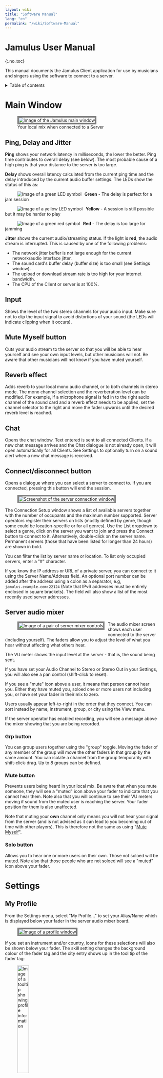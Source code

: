 ```yaml
---
layout: wiki
title: "Software Manual"
lang: "en"
permalink: "/wiki/Software-Manual"
---
```

# Jamulus User Manual
 {:.no_toc}

This manual documents the Jamulus Client application for use by musicians and singers using the software to connect to a server.

<details markdown="1">

<summary>Table of contents</summary>

* TOC
 {:toc}

</details> 

# Main Window


<figure>
	<img src="{% include img/en-screenshots/main-screen-medium.inc %}" style="border: 5px solid grey;" loading="lazy" alt="Image of the Jamulus main window">
	<figcaption>Your local mix when connected to a Server</figcaption>
</figure>

## Ping, Delay and Jitter

**Ping** shows your network latency in milliseconds, the lower the better. Ping time contributes to overall delay (see below). The most probable cause of a high ping is that your distance to the server is too large.   

**Delay** shows overall latency calculated from the current ping time and the delay introduced by the current audio buffer settings. The LEDs show the status of this as:

<figure><img src="{% include img/en-screenshots/led-green.inc %}" style="float:left; margin-right:10px;" loading="lazy" alt="Image of a green LED symbol"></figure>

**Green** - The delay is perfect for a jam session

<figure><img src="{% include img/en-screenshots/led-yellow.inc %}" style="float:left; margin-right:10px;" loading="lazy" alt="Image of a yellow LED symbol"></figure>

**Yellow** - A session is still possible but it may be harder to play

<figure><img src="{% include img/en-screenshots/led-red.inc %}" style="float:left; margin-right:10px; clear: both;" loading="lazy" alt="Image of a green red symbol"></figure>

**Red** - The delay is too large for jamming

**Jitter** shows the current audio/streaming status. If the light is **red**, the audio stream is interrupted. This is caused by one of the following problems:

- The network jitter buffer is not large enough for the current network/audio interface jitter.
- The sound card's buffer delay (buffer size) is too small (see Settings window).
- The upload or download stream rate is too high for your internet bandwidth.
- The CPU of the Client or server is at 100%.

## Input

Shows the level of the two stereo channels for your audio input.
Make sure not to clip the input signal to avoid distortions of your sound (the LEDs will indicate clipping when it occurs).

## Mute Myself button

Cuts your audio stream to the server so that you will be able to hear yourself and see your own input levels, but other musicians will not. Be aware that other musicians will not know if you have muted yourself.

## Reverb effect

Adds reverb to your local mono audio channel, or to both channels in stereo mode.
The mono channel selection and the reverberation level can be modified. For example, if a microphone signal is fed
in to the right audio channel of the sound card and a reverb effect needs to be applied, set the channel selector
to the right and move the fader upwards until the desired reverb level is reached.

## Chat

Opens the chat window. Text entered is sent to
all connected Clients. If a new chat message arrives and the Chat dialogue is not already open, it will
open automatically for all Clients. See Settings to optionally turn on a sound alert when a new chat message is received. 

## Connect/disconnect button

Opens a dialogue where you can select a server to connect to. If you are connected,
pressing this button will end the session.

<figure><img src="{% include img/en-screenshots/connection-setup-window.inc %}" style="border: 5px solid grey;" loading="lazy" alt="Screenshot of the server connection window"></figure>

The Connection Setup window shows a list of available servers together with the number of occupants and the maximum number supported. Server operators register their servers on lists (mostly defined by genre, though some could be location-specific or for all genres). Use the List dropdown to select a genre, click on the server you want to join and press the Connect button to connect to it. Alternatively, double-click on the server name. Permanent servers (those that have been listed for longer than 24 hours) are shown in bold.

You can filter the list by server name or location. To list only occupied servers, enter a "#" character.

If you know the IP address or URL of a private server, you can connect to it using the Server Name/Address
field. An optional port number can be added after the address using a colon as a separator, e.g,
`jamulus.example.com:22124` (Note that IPv6 addresses must be entirely enclosed in square brackets). The field will also show a list of the most recently used server addresses.

## Server audio mixer

<figure><img src="{% include img/en-screenshots/mixer-channels.inc %}" style="float:left; margin-right:10px; margin-bottom:20px; border: 5px solid grey;" loading="lazy" alt="Image of a pair of server mixer controls"></figure>

The audio mixer screen shows each user connected to the server (including yourself).
The faders allow you to adjust the level of what you hear without affecting what others hear.

The VU meter shows the input level at the server - that is, the sound being sent.

If you have set your Audio Channel to Stereo or Stereo Out in your Settings, you will also see a pan control (shift-click to reset).

If you see a "mute" icon above a user, it means that person cannot hear you. Either they have muted you, soloed one or more users not including you, or have set your fader in their mix to zero.

Users usually appear left-to-right in the order that they connect. You can sort instead by name, instrument, group, or city using the View menu.

If the server operator has enabled recording, you will see a message above the mixer showing that you are being recorded.

### Grp button

You can group users together using the "group" toggle. Moving the fader of any member of the group will move the other faders in that group by the same amount. You can isolate a channel from the group temporarily with shift-click-drag. Up to 8 groups can be defined.

### Mute button

Prevents users being heard in your local mix. Be aware that when you mute someone, they will see a "muted" icon above your fader to indicate that you cannot hear them. Note also that you will continue to see their VU meters moving if sound from the muted user is reaching the server. Your fader position for them is also unaffected. 

Note that muting your **own** channel only means you will not hear your signal from the server (and is not advised as it can lead to you becoming out of time with other players). This is therefore not the same as using "[Mute Myself](#mute-myself-button)".

### Solo button

Allows you to hear one or more users on their own. Those not soloed will be muted. Note also that those people who are not soloed will see a "muted" icon above your fader.

# Settings

## My Profile

From the Settings menu, select "My Profile..." to set your Alias/Name
which is displayed below your fader in the server audio mixer board.

<figure><img src="{% include img/en-screenshots/settings-profile.inc %}" style="border: 5px solid grey;" loading="lazy" alt="Image of a profile window"></figure>

If you set an instrument and/or country, icons for these selections will also be shown below your fader. The skill setting changes the background colour of the fader tag and the city entry shows up in the tool tip of the fader tag:

<figure><img src="{% include img/en-screenshots/profile-tooltip.inc %}" style="width:30%;" loading="lazy" alt="Image of a tooltip showing profile information"></figure>

### Skin

This applies a skin to the main window, some of which are designed to accommodate larger ensembles.

### Meter style

This changes the visual style of the audio meters, independently of the chosen skin. 

### Mixer rows

This sets the number of rows displayed in the server audio mixer, for use with larger ensembles.

### Audio Alerts

This turns on a sound alert for when someone joins a Server, or when receiving a new chat message.

## Audio/Network Setup

<figure><img src="{% include img/en-screenshots/settings-network.inc %}" style="border: 5px solid grey;" loading="lazy" alt="Image of audio/network settings window"></figure>

### Device

Under the Windows operating system the ASIO driver (sound card) can be selected using Jamulus. If the selected ASIO
driver is not valid an error message is shown and the previous valid driver is selected. Under macOS the input and output hardware can be selected.

### Input/output channel mapping

<figure><img src="{% include img/en-screenshots/channel-mapping.inc %}" style="float:left; margin-right:10px; margin-bottom:20px;" loading="lazy" alt="Image of Input and output channel mapping"></figure>

If the selected sound card device offers more than one input or output channel, the _Input Channel Mapping
and Output Channel Mapping_ settings are visible. For each Jamulus input/output channel (left and right channel)
a different actual sound card channel can be selected.

### Audio channels

Selects the number of audio channels to be used for communication between Client and server. 

**Note**: It is better to run separate Client instances per voice/instrument, where each Client has its own ini file, rather than using this built-in mono pair to stereo mixer.

There are three modes available:

**Mono** and **Stereo** modes use one and two audio channels respectively.

**Mono-in/Stereo-out**: The audio signal sent to the server is mono but the return signal is stereo. This is useful if the sound card has the instrument on one input channel and the microphone on the other. In that case
the two input signals can be mixed to one mono channel but the server mix is heard in stereo.

Enabling stereo mode will increase your stream's data rate. Make sure your upload rate does
not exceed the available upload speed of your internet connection.

In stereo streaming mode, no audio channel selection for the reverb effect will be available on
the main window since the effect is applied to both channels in this case.

### Audio quality

The higher the audio quality, the higher your audio stream's data rate. Make sure your upload rate does not exceed the available upload speed of your internet connection.

### Buffer Delay

The buffer delay setting is a fundamental setting of the Jamulus software. This setting has an influence on many
connection properties. Three buffer sizes are supported:

- **64 samples** Provides the lowest latency but does not work with all sound cards.
- **128 samples** The preferred setting. Should work for most available sound cards.
- **256 samples** Should only be used on very slow computers, or with a slow internet connection.

Some sound card drivers do not allow the buffer delay to be changed from within the Jamulus software.
In this case the buffer delay setting is disabled and has to be changed using the sound card driver. On Windows, press the ASIO Setup button to open the driver settings panel.

On Linux, use the JACK configuration tool to change the buffer size.

The actual buffer delay has an influence on the connection status, the current upload rate and the overall delay.
The lower the buffer size, the higher the probability of a red light in the status indicator (dropouts) and the
higher the upload rate and the lower the overall delay.

The buffer setting is therefore a trade-off between audio quality and overall delay.

### Jitter Buffer

The jitter buffer compensates for network and sound card timing jitters. The size of the buffer
influences the quality of the audio stream (how many dropouts occur) and the overall delay
(the longer the buffer, the higher the delay).

You can set the jitter buffer size manually for your local Client and the remote server. For the local jitter
buffer, dropouts in the audio stream are indicated by the light below the jitter buffer size faders.
If the light turns to red, a buffer overrun/underrun has taken place and the audio stream is interrupted.

The jitter buffer setting is therefore a trade-off between audio quality and overall delay.

If the Auto setting is enabled, the jitter buffers
of your local Client and the remote server are set automatically based on measurements of the network and sound card
timing jitter. If the Auto check is enabled, the jitter buffer size faders are disabled (they cannot be moved with the mouse).

### Small Network Buffers

Allows support for very small network audio packets. These are only used if the sound card buffer delay is smaller than 128 samples. The smaller the network buffers, the lower the audio latency. But at the same time the network load increases and the probability of audio dropouts
also increases (particuarly if your network connection has any significant jitter). Try enabling this option if you are suffering from high latency or bad audio quality. However, keeping it disabled will normally mean better audio quality.

### Audio Stream Rate

Depends on the current audio packet size and compression setting. Make sure that the upstream
rate is not higher than your available internet upload speed (check this with a service such as [librespeed.org](https://librespeed.org/)).

## Advanced Setup

<figure><img src="{% include img/en-screenshots/settings-advanced.inc %}" style="border: 5px solid grey;" loading="lazy" alt="Image of advanced settings window"></figure>

### Custom Directories

If you need to add Directory addresses other than the built-in ones, you can do so here.

### New Client Level

This setting defines the fader level of a newly connected Client in percent. If a new user connects
to the current server, they will get the specified initial fader level if no other fader level from a previous connection of
that user was already stored. You can set all users in an occupied server to this level using Edit > "Set All Faders to New Client Level".

### Input Boost

Increases the gain from your device. Use this if your device delivers a gain that is too quiet for Jamulus.

### Feedback Protection

Attempts to detect audio feedback loops or loud noise in the first three seconds after you connected to a server. Once detected, this feature will show a message and activate the "Mute Myself" button to mute you in your own mix. 

### Input Balance

Controls the relative levels of the left and right local audio channels. For a mono signal
it acts as a pan between the two channels. For example, if a microphone is connected to the right input channel and
an instrument is connected to the left input channel which is much louder than the microphone, move the audio fader to increase the relative volume of the mic.

# Menu commands

### File > Load/Save Mixer Channels Setup
 
You can save and restore the mix you have for your band rehearsals (fader, mute, pan, solo etc.) and load these any time (even while you are playing). Loading can also be done by drag/drop to the mixer window.

### Edit > Auto-Adjust All Faders 

Applies a one-off fader setting to each channel depending on its volume. Useful for large ensembles to get a reasonable overall mix, although individual adjustments might still be necessary. Best applied during a warm-up or a uniform part of the music piece.

# Backing up Jamulus

{% include_relative Include-Backing-Up.md %}
* You can save and load different mixer settings using [Load/Save Mixer Channels Setup](Software-Manual#file--loadsave-mixer-channels-setup) and store those files wherever you want.

**Note for macOS users:** As of Jamulus 3.8.1, we have a signed installer. This will store the settings in 
```shell
$HOME/Library/Containers/io.jamulus.Jamulus/Data/.config/Jamulus/
```

# Command Line Options

Most common functions in Jamulus can be set using the GUI, but these and others can also be set using options given in a terminal window. Exactly how you do this will depend on your operating system.

For example on Windows, to use a specific settings file, right-click on the Jamulus shortcut and choose "Properties" > Target. Add the necessary arguments to Jamulus.exe:

```shell
 "C:\Program Files\Jamulus\Jamulus.exe" --inifile "C:\path\to\myinifile.ini"
```

For macOS, start a Terminal window and run Jamulus with the desired options like this:

```shell
 /Applications/Jamulus.app/Contents/MacOS/Jamulus --inifile "/path/to/myinifile.ini"
```

{% include_relative Include-Client-Commands.md %}

{% include_relative Include-Shared-Commands.md %}

# Controlling the Client via API

In addition to the CLI, Jamulus can be controlled using an API. This is beneficial for advanced use cases - for example, where there is no GUI, or another application needs to interact with Jamulus. Please note that the API is still experimental. Information on the [JSON-RPC API can be found in the main repository](https://github.com/jamulussoftware/jamulus/blob/main/docs/JSON-RPC.md).
